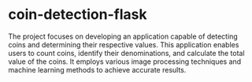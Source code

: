 # coin-detection-flask
The project focuses on developing an application capable of detecting coins and determining their respective values. This application enables users to count coins, identify their denominations, and calculate the total value of the coins. It employs various image processing techniques and machine learning methods to achieve accurate results.
